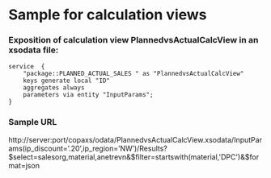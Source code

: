 Sample for calculation views
============================

### Exposition of calculation view PlannedvsActualCalcView in an xsodata file:

```xsodata
service  {
    "package::PLANNED_ACTUAL_SALES " as "PlannedvsActualCalcView"
    keys generate local "ID"
    aggregates always
    parameters via entity "InputParams";
}
```

### Sample URL

http://server:port/copaxs/odata/PlannedvsActualCalcView.xsodata/InputParams(ip_discount=’.20’,ip_region=’NW’)/Results?$select=salesorg,material,anetrevn&$filter=startswith(material,'DPC')&$format=json
